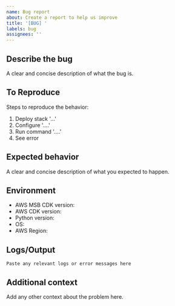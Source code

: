 ```yaml
---
name: Bug report
about: Create a report to help us improve
title: '[BUG] '
labels: bug
assignees: ''
---
```


## Describe the bug
A clear and concise description of what the bug is.

## To Reproduce
Steps to reproduce the behavior:
1. Deploy stack '...'
2. Configure '....'
3. Run command '....'
4. See error

## Expected behavior
A clear and concise description of what you expected to happen.

## Environment
- AWS MSB CDK version:
- AWS CDK version:
- Python version:
- OS:
- AWS Region:

## Logs/Output
```
Paste any relevant logs or error messages here
```

## Additional context
Add any other context about the problem here.